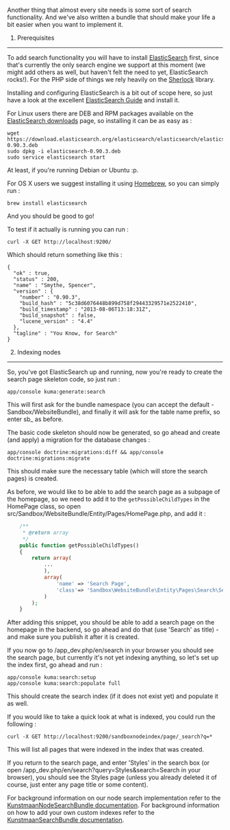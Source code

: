 Another thing that almost every site needs is some sort of search functionality. And we've also written a bundle
that should make your life a bit easier when you want to implement it.

1) Prerequisites
----------------

To add search functionality you will have to install [ElasticSearch][1] first, since that's currently the only
search engine we support at this moment (we might add others as well, but haven't felt the need to yet, ElasticSearch
rocks!). For the PHP side of things we rely heavily on the [Sherlock][2] library.

Installing and configuring ElasticSearch is a bit out of scope here, so just have a look at the excellent
[ElasticSearch Guide][3] and install it.

For Linux users there are DEB and RPM packages available on the [ElasticSearch downloads][4] page, so installing it
can be as easy as :

```
wget https://download.elasticsearch.org/elasticsearch/elasticsearch/elasticsearch-0.90.3.deb
sudo dpkg -i elasticsearch-0.90.3.deb
sudo service elasticsearch start
```

At least, if you're running Debian or Ubuntu :p.

For OS X users we suggest installing it using [Homebrew][5], so you can simply run :

    brew install elasticsearch

And you should be good to go!

To test if it actually is running you can run :

    curl -X GET http://localhost:9200/

Which should return something like this :

```
{
  "ok" : true,
  "status" : 200,
  "name" : "Smythe, Spencer",
  "version" : {
    "number" : "0.90.3",
    "build_hash" : "5c38d6076448b899d758f29443329571e2522410",
    "build_timestamp" : "2013-08-06T13:18:31Z",
    "build_snapshot" : false,
    "lucene_version" : "4.4"
  },
  "tagline" : "You Know, for Search"
}
```

2) Indexing nodes
-----------------

So, you've got ElasticSearch up and running, now you're ready to create the search page skeleton code, so just run :

    app/console kuma:generate:search

This will first ask for the bundle namespace (you can accept the default - Sandbox/WebsiteBundle), and finally it will
ask for the table name prefix, so enter sb_ as before.

The basic code skeleton should now be generated, so go ahead and create (and apply) a migration for the database
changes :

    app/console doctrine:migrations:diff && app/console doctrine:migrations:migrate

This should make sure the necessary table (which will store the search pages) is created.

As before, we would like to be able to add the search page as a subpage of the homepage, so we need to add it to the
```getPossibleChildTypes``` in the HomePage class, so open src/Sandbox/WebsiteBundle/Entity/Pages/HomePage.php, and add
it :

```php
    /**
     * @return array
     */
    public function getPossibleChildTypes()
    {
        return array(
            ...
            ),
            array(
                'name' => 'Search Page',
                'class'=> 'Sandbox\WebsiteBundle\Entity\Pages\Search\SearchPage'
            )
        );
    }
```

After adding this snippet, you should be able to add a search page on the homepage in the backend, so go ahead
and do that (use 'Search' as title) - and make sure you publish it after it is created.

If you now go to /app_dev.php/en/search in your browser you should see the search page, but currently it's not yet
indexing anything, so let's set up the index first, go ahead and run :

```
app/console kuma:search:setup
app/console kuma:search:populate full
```

This should create the search index (if it does not exist yet) and populate it as well.

If you would like to take a quick look at what is indexed, you could run the following :

    curl -X GET http://localhost:9200/sandboxnodeindex/page/_search?q=*

This will list all pages that were indexed in the index that was created.

If you return to the search page, and enter 'Styles' in the search box (or open /app_dev.php/en/search?query=Styles&search=Search
in your browser), you should see the Styles page (unless you already deleted it of course, just enter any page title
or some content).

For background information on our node search implementation refer to the [KunstmaanNodeSearchBundle documentation][6].
For background information on how to add your own custom indexes refer to the [KunstmaanSearchBundle documentation][7].



[1]:  http://www.elasticsearch.org/
[2]:  http://sherlockphp.com/
[3]:  http://www.elasticsearch.org/guide/
[4]:  http://www.elasticsearch.org/downloads/
[5]:  http://brew.sh/
[6]:  https://github.com/Kunstmaan/KunstmaanNodeSearchBundle/blob/master/Resources/doc/NodeSearchBundle.md
[7]:  https://github.com/Kunstmaan/KunstmaanSearchBundle/blob/master/Resources/doc/SearchBundle.md